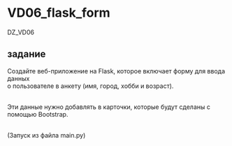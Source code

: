 # VD06_flask_form
 DZ_VD06
## задание
Создайте веб-приложение на Flask, которое включает форму для ввода данных <br>
о пользователе в анкету (имя, город, хобби и возраст). <br><br>

Эти данные нужно добавлять в карточки, которые будут сделаны с помощью Bootstrap.<br><br>

(Запуск из файла main.py)
